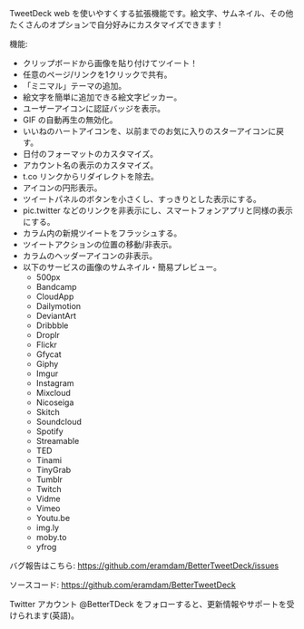 TweetDeck web を使いやすくする拡張機能です。絵文字、サムネイル、その他たくさんのオプションで自分好みにカスタマイズできます！

機能:
- クリップボードから画像を貼り付けてツイート！
- 任意のページ/リンクを1クリックで共有。
- 「ミニマル」テーマの追加。
- 絵文字を簡単に追加できる絵文字ピッカー。
- ユーザーアイコンに認証バッジを表示。
- GIF の自動再生の無効化。
- いいねのハートアイコンを、以前までのお気に入りのスターアイコンに戻す。
- 日付のフォーマットのカスタマイズ。
- アカウント名の表示のカスタマイズ。
- t.co リンクからリダイレクトを除去。
- アイコンの円形表示。
- ツイートパネルのボタンを小さくし、すっきりとした表示にする。
- pic.twitter などのリンクを非表示にし、スマートフォンアプリと同様の表示にする。
- カラム内の新規ツイートをフラッシュする。
- ツイートアクションの位置の移動/非表示。
- カラムのヘッダーアイコンの非表示。
- 以下のサービスの画像のサムネイル・簡易プレビュー。
  - 500px
  - Bandcamp
  - CloudApp
  - Dailymotion
  - DeviantArt
  - Dribbble
  - Droplr
  - Flickr
  - Gfycat
  - Giphy
  - Imgur
  - Instagram
  - Mixcloud
  - Nicoseiga
  - Skitch
  - Soundcloud
  - Spotify
  - Streamable
  - TED
  - Tinami
  - TinyGrab
  - Tumblr
  - Twitch
  - Vidme
  - Vimeo
  - Youtu.be
  - img.ly
  - moby.to
  - yfrog

バグ報告はこちら:
https://github.com/eramdam/BetterTweetDeck/issues

ソースコード:
https://github.com/eramdam/BetterTweetDeck

Twitter アカウント @BetterTDeck をフォローすると、更新情報やサポートを受けられます(英語)。
